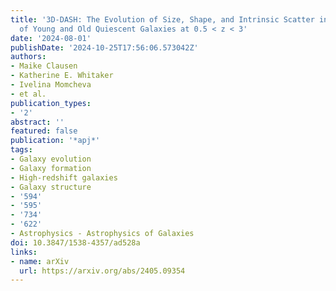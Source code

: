 ```yaml
---
title: '3D-DASH: The Evolution of Size, Shape, and Intrinsic Scatter in Populations
  of Young and Old Quiescent Galaxies at 0.5 < z < 3'
date: '2024-08-01'
publishDate: '2024-10-25T17:56:06.573042Z'
authors:
- Maike Clausen
- Katherine E. Whitaker
- Ivelina Momcheva
- et al.
publication_types:
- '2'
abstract: ''
featured: false
publication: '*apj*'
tags:
- Galaxy evolution
- Galaxy formation
- High-redshift galaxies
- Galaxy structure
- '594'
- '595'
- '734'
- '622'
- Astrophysics - Astrophysics of Galaxies
doi: 10.3847/1538-4357/ad528a
links:
- name: arXiv
  url: https://arxiv.org/abs/2405.09354
---
```


